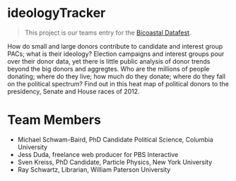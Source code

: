 ideologyTracker
===============

> This project is our teams entry for the [Bicoastal Datafest](http://www.bicoastaldatafest.com).

How do small and large donors contribute to candidate and interest group PACs; what is their ideology? Election campaigns and interest groups pour over their donor data, yet there is little public analysis of donor trends beyond the big donors and aggregtes. Who are the millions of people donating; where do they live; how much do they donate; where do they fall on the political spectrum?  Find out in this heat map of political donors to the presidency, Senate and House races of 2012. 


# Team Members

* Michael Schwam-Baird, PhD Candidate Political Science, Columbia University 
* Jess Duda, freelance web producer for PBS Interactive
* Sven Kreiss, PhD Candidate, Particle Physics, New York University 
* Ray Schwartz, Librarian, William Paterson University
